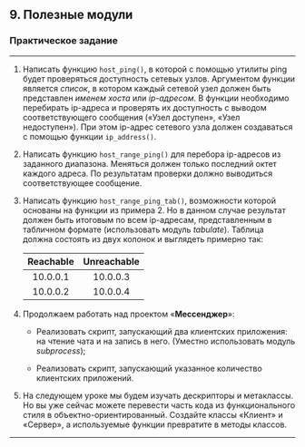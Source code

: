 ## 9. Полезные модули

### Практическое задание
 
---  

1. Написать функцию `host_ping()`, в которой с помощью утилиты ping будет проверяться доступность сетевых узлов.
   Аргументом функции является _список_, в котором каждый сетевой узел должен быть представлен _именем хоста_ или
   _ip-адресом_. В функции необходимо перебирать ip-адреса и проверять их доступность с выводом соответствующего
   сообщения («Узел доступен», «Узел недоступен»). При этом ip-адрес сетевого узла должен создаваться с помощью
   функции `ip_address()`.

2. Написать функцию `host_range_ping()` для перебора ip-адресов из заданного диапазона. Меняться должен только последний
   октет каждого адреса. По результатам проверки должно выводиться соответствующее сообщение.

3. Написать функцию `host_range_ping_tab()`, возможности которой основаны на функции из примера 2. Но в данном случае
   результат должен быть итоговым по всем ip-адресам, представленным в табличном формате (использовать модуль *tabulate*). Таблица должна состоять из двух колонок и выглядеть примерно так:

   | Reachable | Unreachable |
   | :-------: |:-----------:|
   | 10.0.0.1  | 10.0.0.3    |
   | 10.0.0.2  | 10.0.0.4    |

4. Продолжаем работать над проектом «**Мессенджер**»:

    * Реализовать скрипт, запускающий два клиентских приложения: на чтение чата и на запись в него. (Уместно
      использовать модуль *subprocess*);

    * Реализовать скрипт, запускающий указанное количество клиентских приложений.

5. На следующем уроке мы будем изучать дескрипторы и метаклассы. Но вы уже сейчас можете перевести часть кода из
   функционального стиля в объектно-ориентированный. Создайте классы «Клиент» и «Сервер», а используемые функции 
   превратите в методы классов.

---
